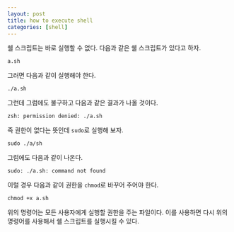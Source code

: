 ```yaml
---
layout: post
title: how to execute shell
categories: [shell]
---
```


쉘 스크립트는 바로 실행할 수 없다. 다음과 같은 쉘 스크립트가 있다고 하자.

```
a.sh
```

그러면 다음과 같이 실행해야 한다.

```
./a.sh
```

그런데 그럼에도 불구하고 다음과 같은 결과가 나올 것이다.

```
zsh: permission denied: ./a.sh
```

즉 권한이 없다는 뜻인데 `sudo`로 실행해 보자.

```
sudo ./a/sh
```

그럼에도 다음과 같이 나온다.

```
sudo: ./a.sh: command not found
```

이럴 경우 다음과 같이 권한을 `chmod`로 바꾸어 주어야 한다.

```
chmod +x a.sh
```

위의 명령어는 모든 사용자에게 실행할 권한을 주는 파일이다. 이를 사용하면 다시 위의 명령어를 사용해서 쉘 스크립트를 실행시킬 수 있다.



